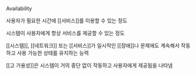 Availability

사용자가 필요한 시간에 [[서비스]]를 이용할 수 있는 정도

시스템이 사용자에게 항상 서비스를 제공할 수 있는 정도

[[시스템]], [[네트워크]] 또는 [[서비스]]가 일시적인 [[장애]]나 문제에도 계속해서 작동하고 사용 가능한 상태를 유지하는 능력

[[고 가용성]]은 시스템이 거의 중단 없이 작동하고 사용자에게 제공됨을 나타냄



